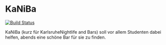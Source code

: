 # KaNiBa
[![Build Status](http://jenkins-swe.it.dh-karlsruhe.de/buildStatus/icon?job=KaNiBa)](http://jenkins-swe.it.dh-karlsruhe.de/job/KaNiBa/)

KaNiBa (kurz für KarlsruheNightlife and Bars) soll vor allem Studenten dabei helfen, abends eine schöne Bar für sie zu finden.

